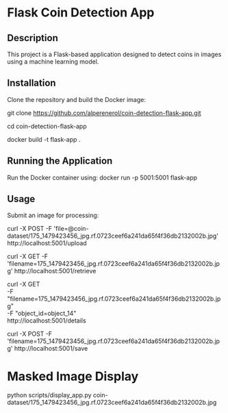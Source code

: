 # Flask Coin Detection App

## Description
This project is a Flask-based application designed to detect coins in images using a machine learning model.

## Installation
Clone the repository and build the Docker image:

git clone https://github.com/alperenerol/coin-detection-flask-app.git

cd coin-detection-flask-app

docker build -t flask-app .      

## Running the Application
Run the Docker container using:
docker run -p 5001:5001 flask-app

## Usage
Submit an image for processing:

curl -X POST -F 'file=@coin-dataset/175_1479423456_jpg.rf.0723ceef6a241da65f4f36db2132002b.jpg' http://localhost:5001/upload

curl -X GET -F 'filename=175_1479423456_jpg.rf.0723ceef6a241da65f4f36db2132002b.jpg' http://localhost:5001/retrieve

curl -X GET \
  -F "filename=175_1479423456_jpg.rf.0723ceef6a241da65f4f36db2132002b.jpg" \
  -F "object_id=object_14" \
  http://localhost:5001/details

curl -X POST -F 'filename=175_1479423456_jpg.rf.0723ceef6a241da65f4f36db2132002b.jpg' http://localhost:5001/save

# Masked Image Display
python scripts/display_app.py coin-dataset/175_1479423456_jpg.rf.0723ceef6a241da65f4f36db2132002b.jpg